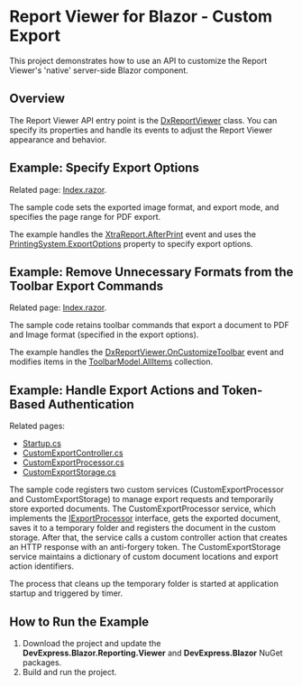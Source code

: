 # Report Viewer for Blazor - Custom Export

This project demonstrates how to use an API to customize the Report Viewer's 'native' server-side Blazor component.

## Overview
The Report Viewer API entry point is the [DxReportViewer](https://docs.devexpress.com/XtraReports/DevExpress.Blazor.Reporting.DxReportViewer) class. You can specify its properties and handle its events to adjust the Report Viewer appearance and behavior. 

## Example: Specify Export Options
Related page: [Index.razor](BlazorCustomization/Pages/Index.razor).

The sample code sets the exported image format, and export mode, and specifies the page range for PDF export.

The example handles the [XtraReport.AfterPrint](https://docs.devexpress.com/XtraReports/DevExpress.XtraReports.UI.XRControl.AfterPrint) event and uses the [PrintingSystem.ExportOptions](https://docs.devexpress.com/CoreLibraries/DevExpress.XtraPrinting.PrintingSystemBase.ExportOptions) property to specify export options.

## Example: Remove Unnecessary Formats from the Toolbar Export Commands
Related page: [Index.razor](BlazorCustomization/Pages/Index.razor).

The sample code retains toolbar commands that export a document to PDF and Image format (specified in the export options).

The example handles the [DxReportViewer.OnCustomizeToolbar](https://docs.devexpress.com/XtraReports/DevExpress.Blazor.Reporting.DxReportViewer.OnCustomizeToolbar) event and modifies items in the [ToolbarModel.AllItems](https://docs.devexpress.com/XtraReports/DevExpress.Blazor.Reporting.Models.ToolbarModel.AllItems) collection.

## Example: Handle Export Actions and Token-Based Authentication
Related pages: 
- [Startup.cs](Startup.cs)
- [CustomExportController.cs](BlazorCustomization/CustomExport/CustomExportController.cs)
- [CustomExportProcessor.cs](BlazorCustomization/CustomExport/CustomExportProcessor.cs)
- [CustomExportStorage.cs](BlazorCustomization/CustomExport/CustomExoprtStorage.cs)

The sample code registers two custom services (CustomExportProcessor and CustomExportStorage) to manage export requests and temporarily store exported documents. The CustomExportProcessor service, which implements the [IExportProcessor](https://docs.devexpress.com/XtraReports/DevExpress.Blazor.Reporting.Services.IExportProcessor) interface, gets the exported document, saves it to a temporary folder and registers the document in the custom storage. After that, the service calls a custom controller action that creates an HTTP response with an anti-forgery token. The CustomExportStorage service maintains a dictionary of custom document locations and export action identifiers. 

The process that cleans up the temporary folder is started at application startup and triggered by timer.

## How to Run the Example

1. Download the project and update the **DevExpress.Blazor.Reporting.Viewer** and **DevExpress.Blazor** NuGet packages.
2. Build and run the project.
